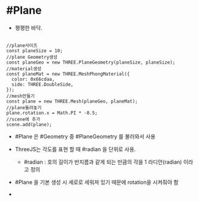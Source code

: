 # #Plane 

- 평평한 바닥. 

```

//plane사이즈
const planeSize = 10;
//plane Geometry생성
const planeGeo = new THREE.PlaneGeometry(planeSize, planeSize);
//material생성
const planeMat = new THREE.MeshPhongMaterial({
  color: 0x66cdaa,
  side: THREE.DoubleSide,
});
//mesh만들기
const plane = new THREE.Mesh(planeGeo, planeMat);
//plane돌려놓기
plane.rotation.x = Math.PI * -0.5;
//scene에 추가
scene.add(plane);
```

- #Plane 은 #Geometry  중 #PlaneGeometry 를 불러와서 사용

- ThreeJS는 각도를 표현 할 때 #radian 을 단위로 사용.
	- #radian : 호의 길이가 반지름과 같게 되는 만큼의 각을 1 라디안(radian) 이라고 정의
- #Plane 을 기본 생성 시 세로로 세워져 있기 때문에 rotation을 시켜줘야 함
- 